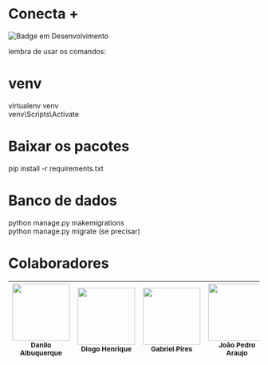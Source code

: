 # Conecta +


![Badge em Desenvolvimento](http://img.shields.io/static/v1?label=STATUS&message=EM%20DESENVOLVIMENTO&color=GREEN&style=for-the-badge)

lembra de usar os comandos:<br>


# venv
virtualenv venv<br>
venv\Scripts\Activate<br>


# Baixar os pacotes
pip install -r requirements.txt<br>


# Banco de dados
python manage.py makemigrations<br>
python manage.py migrate (se precisar)<br>


# Colaboradores

| [<img loading="lazy" src="https://avatars.githubusercontent.com/u/114592376?s=48&v=4" width=115><br><sub>Danilo Albuquerque</sub>](https://github.com/dan-albuquerque) |  [<img loading="lazy" src="https://avatars.githubusercontent.com/u/116087739?v=4" width=115><br><sub>Diogo Henrique</sub>](https://github.com/Fiend3333) |  [<img loading="lazy" src="https://avatars.githubusercontent.com/u/111147078?s=48&v=4" width=115><br><sub>Gabriel Pires</sub>](https://github.com/gabrielpires-1) |  [<img loading="lazy" src="https://avatars.githubusercontent.com/u/125616055?s=64&v=4" width=115><br><sub>João Pedro Araujo</sub>](https://github.com/joaopedrofds) |  [<img loading="lazy" src=" width=115><br><sub>Matheus Canel</sub>](https://github.com/matheuscanel) |  [<img loading="lazy" src="https://avatars.githubusercontent.com/u/103130662?v=4" width=115><br><sub>Yara Rodrigues</sub>](https://github.com/Yara-R) |
| :---: | :---: | :---: | :---: | :---: | :---: |
